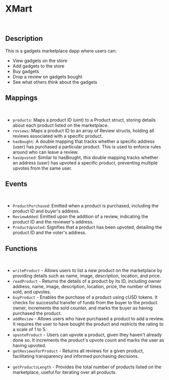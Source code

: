 # XMart
﻿
## Description
This is a gadgets marketplace dapp where users can:
* View gadgets on the store
* Add gadgets to the store
* Buy gadgets
* Drop a review on gadgets bought
* See what others think about the gadgets
## Mappings
﻿
- `products`: Maps a product ID (uint) to a Product struct, storing details about each product listed on the marketplace.
- `reviews`: Maps a product ID to an array of Review structs, holding all reviews associated with a specific product.
- `hasBought`: A double mapping that tracks whether a specific address (user) has purchased a particular product. This is used to enforce rules around who can leave a review.
- `hasUpvoted`: Similar to hasBought, this double mapping tracks whether an address (user) has upvoted a specific product, preventing multiple upvotes from the same user.
  ﻿
## Events
﻿
- `ProductPurchased`: Emitted when a product is purchased, including the product ID and buyer's address.
- `ReviewAdded`: Emitted upon the addition of a review, indicating the product ID and the reviewer's address.
- `ProductUpvoted`: Signifies that a product has been upvoted, detailing the product ID and the voter's address.
  ﻿
## Functions
﻿
- `writeProduct` - Allows users to list a new product on the marketplace by providing details such as name, image, description, location, and price.
  ﻿
- `readProduct` - Returns the details of a product by its ID, including owner address, name, image, description, location, price, the number of times sold, and upvotes.
  ﻿
- `buyProduct` - Enables the purchase of a product using cUSD tokens. It checks for successful transfer of funds from the buyer to the product owner, increments the sold counter, and marks the buyer as having purchased the product.
  ﻿
- `addReview` - Allows users who have purchased a product to add a review. It requires the user to have bought the product and restricts the rating to a scale of 1 to 5.
  ﻿
- `upvoteProduct` - Users can upvote a product, given they haven't already done so. It increments the product's upvote count and marks the user as having upvoted.
  ﻿
- `getReviewsForProduct` - Returns all reviews for a given product, facilitating transparency and informed purchasing decisions.  
  ﻿
- `getProductsLength` - Provides the total number of products listed on the marketplace, useful for iterating over all products.
  ﻿
  ﻿